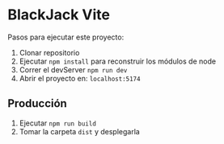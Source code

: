 # BlackJack Vite

Pasos para ejecutar este proyecto:

1. Clonar repositorio
2. Ejecutar ```npm install``` para reconstruir los módulos de node
3. Correr el devServer ```npm run dev```
4. Abrir el proyecto en: ```localhost:5174```

## Producción

1. Ejecutar ```npm run build```
2. Tomar la carpeta ```dist``` y desplegarla